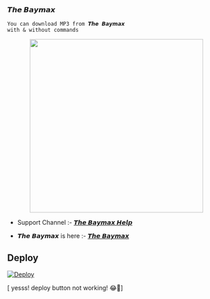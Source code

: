 ### 𝙏𝙝𝙚 𝘽𝙖𝙮𝙢𝙖𝙭
```
You can download MP3 from 𝙏𝙝𝙚 𝘽𝙖𝙮𝙢𝙖𝙭
with & without commands
```
<p align="center">
  <img src="https://telegra.ph/file/f82649a7e3c951a81006a.png" width='400"'>
</p>

- Support Channel :- [𝙏𝙝𝙚 𝘽𝙖𝙮𝙢𝙖𝙭 𝙃𝙚𝙡𝙥](https://t.me/baymax_help)

- 𝙏𝙝𝙚 𝘽𝙖𝙮𝙢𝙖𝙭 is here :- [𝙏𝙝𝙚 𝘽𝙖𝙮𝙢𝙖𝙭](http://t.me/thebaymax_from_bot)

## Deploy 

[![Deploy](https://www.herokucdn.com/deploy/button.svg)](https://heroku.com/deploy?template=https:///main)


 [ yesss! deploy button not working! 😂🔧]




